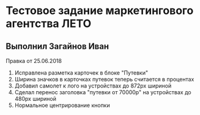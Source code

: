 Тестовое задание маркетингового агентства ЛЕТО
============================================

Выполнил Загайнов Иван
----------------------

Правка от 25.06.2018

1. Исправлена разметка карточек в блоке "Путевки"
2. Ширина значков в карточках путевок теперь считается в процентах
3. Добавил самолет к лого на устройствах до 872рх шириной
4. Сделал перенос заголовка "путевки от 70000р" на устройствах до 480рх шириной
5. Нормальное центрирование кнопки